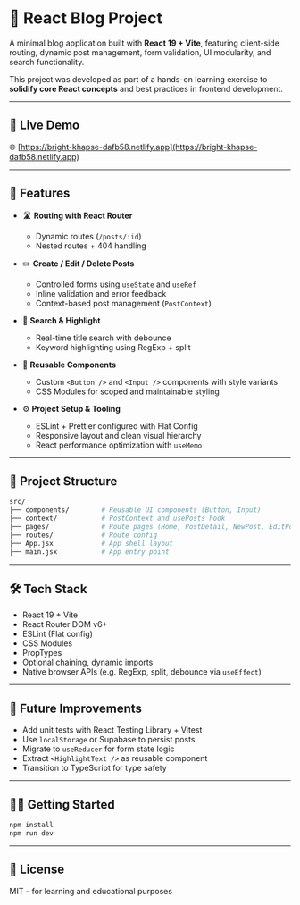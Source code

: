 # 📝 React Blog Project

A minimal blog application built with **React 19 + Vite**, featuring client-side routing, dynamic post management, form validation, UI modularity, and search functionality.

This project was developed as part of a hands-on learning exercise to **solidify core React concepts** and best practices in frontend development.

---

## 🔗 Live Demo

🌐 [https://bright-khapse-dafb58.netlify.app](https://bright-khapse-dafb58.netlify.app)

---

## 🚀 Features

- 🛣️ **Routing with React Router**

  - Dynamic routes (`/posts/:id`)
  - Nested routes + 404 handling

- ✏️ **Create / Edit / Delete Posts**

  - Controlled forms using `useState` and `useRef`
  - Inline validation and error feedback
  - Context-based post management (`PostContext`)

- 🎯 **Search & Highlight**

  - Real-time title search with debounce
  - Keyword highlighting using RegExp + split

- 🧠 **Reusable Components**

  - Custom `<Button />` and `<Input />` components with style variants
  - CSS Modules for scoped and maintainable styling

- ⚙️ **Project Setup & Tooling**
  - ESLint + Prettier configured with Flat Config
  - Responsive layout and clean visual hierarchy
  - React performance optimization with `useMemo`

---

## 📁 Project Structure

```bash
src/
├── components/        # Reusable UI components (Button, Input)
├── context/           # PostContext and usePosts hook
├── pages/             # Route pages (Home, PostDetail, NewPost, EditPost)
├── routes/            # Route config
├── App.jsx            # App shell layout
├── main.jsx           # App entry point
```

---

## 🛠️ Tech Stack

- React 19 + Vite
- React Router DOM v6+
- ESLint (Flat config)
- CSS Modules
- PropTypes
- Optional chaining, dynamic imports
- Native browser APIs (e.g. RegExp, split, debounce via `useEffect`)

---

## 🧪 Future Improvements

- Add unit tests with React Testing Library + Vitest
- Use `localStorage` or Supabase to persist posts
- Migrate to `useReducer` for form state logic
- Extract `<HighlightText />` as reusable component
- Transition to TypeScript for type safety

---

## 🧑‍💻 Getting Started

```bash
npm install
npm run dev
```

---

## 📄 License

MIT – for learning and educational purposes
